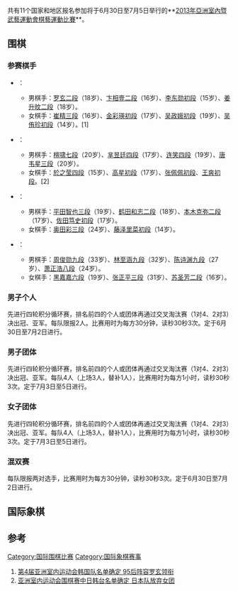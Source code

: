 共有11个国家和地区报名参加将于6月30日至7月5日举行的**[2013年亞洲室內暨武藝運動會棋藝運動比賽](https://zh.wikipedia.org/wiki/2013年亞洲室內暨武藝運動會 "wikilink")**。

## 围棋

### 参赛棋手

  - ：

      - 男棋手：[罗玄二段](https://zh.wikipedia.org/wiki/罗玄 "wikilink")（18岁）、[卞相壹二段](../Page/卞相壹.md "wikilink")（16岁）、[李东勋初段](https://zh.wikipedia.org/wiki/李东勋 "wikilink")（15岁）、[姜升旼二段](https://zh.wikipedia.org/wiki/姜升旼 "wikilink")（18岁）。
      - 女棋手：[崔精三段](../Page/崔精.md "wikilink")（16岁）、[金彩瑛初段](https://zh.wikipedia.org/wiki/金彩瑛 "wikilink")（17岁）、[吴政娥初段](https://zh.wikipedia.org/wiki/吴政娥 "wikilink")（19岁）、[吴侑珍初段](../Page/吴侑珍.md "wikilink")（14岁）。\[1\]

  - ：

      - 男棋手：[檀啸七段](../Page/檀啸.md "wikilink")（20岁）、[芈昱廷四段](../Page/芈昱廷.md "wikilink")（17岁）、[连笑四段](https://zh.wikipedia.org/wiki/连笑 "wikilink")（19岁）、[唐韦星三段](../Page/唐韦星.md "wikilink")（20岁）。
      - 女棋手：[於之莹四段](../Page/於之莹.md "wikilink")（15岁）、[高星初段](../Page/高星.md "wikilink")（17岁）、[张佩佩初段](https://zh.wikipedia.org/wiki/张佩佩 "wikilink")、[王爽初段](https://zh.wikipedia.org/wiki/王爽 "wikilink")。\[2\]

  - ：

      - 男棋手：[平田智也三段](https://zh.wikipedia.org/wiki/平田智也 "wikilink")（19岁）、[鹤田和志二段](https://zh.wikipedia.org/wiki/鹤田和志 "wikilink")（18岁）、[本木克弥二段](https://zh.wikipedia.org/wiki/本木克弥 "wikilink")（17岁）、[佐田笃史初段](https://zh.wikipedia.org/wiki/佐田笃史 "wikilink")（17岁）。
      - 女棋手：[奥田彩三段](https://zh.wikipedia.org/wiki/奥田彩 "wikilink")（24岁）、[藤泽里菜初段](https://zh.wikipedia.org/wiki/藤泽里菜 "wikilink")（14岁）。

  - ：

      - 男棋手：[周俊勋九段](https://zh.wikipedia.org/wiki/周俊勋 "wikilink")（33岁）、[林至涵九段](../Page/林至涵.md "wikilink")（32岁）、[陈诗渊九段](https://zh.wikipedia.org/wiki/陈诗渊 "wikilink")（27岁）、[萧正浩八段](https://zh.wikipedia.org/wiki/萧正浩 "wikilink")（24岁）。
      - 女棋手：[黑嘉嘉六段](../Page/黑嘉嘉.md "wikilink")（19岁）、[张正平三段](https://zh.wikipedia.org/wiki/张正平 "wikilink")（31岁）、[苏圣芳二段](https://zh.wikipedia.org/wiki/苏圣芳 "wikilink")（16岁）。

### 男子个人

先进行四轮积分循环赛，排名前四的个人或团体再通过交叉淘汰赛（1对4、2对3）决出冠、亚军。每队限报2人。比赛用时为每方30分钟，读秒30秒3次。定于6月30日至7月2日进行。

### 男子团体

先进行四轮积分循环赛，排名前四的个人或团体再通过交叉淘汰赛（1对4、2对3）决出冠、亚军。每队4人（上场3人，替补1人），比赛用时为每方1小时，读秒30秒3次。定于7月3日至5日进行。

### 女子团体

先进行四轮积分循环赛，排名前四的个人或团体再通过交叉淘汰赛（1对4、2对3）决出冠、亚军。每队4人（上场3人，替补1人），比赛用时为每方1小时，读秒30秒3次。定于7月3日至5日进行。

### 混双赛

每队限报两对选手，比赛用时为每方30分钟，读秒30秒3次。定于6月30日至7月2日进行。

## 国际象棋

## 参考

[Category:国际围棋比赛](https://zh.wikipedia.org/wiki/Category:国际围棋比赛 "wikilink")
[Category:国际象棋赛事](https://zh.wikipedia.org/wiki/Category:国际象棋赛事 "wikilink")

1.  [第4届亚洲室内运动会韩国队名单确定 95后阵容罗玄领衔](http://weiqi.tom.com/2013-03-13/00UP/63101491.html)
2.  [亚洲室内运动会围棋赛中日韩台名单确定
    日本队放弃女团](http://weiqi.tom.com/2013-04-23/00UP/33243532.html)
